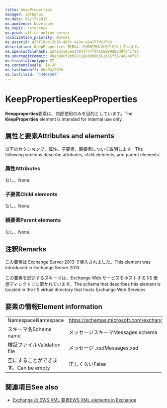 ```yaml
---
title: KeepProperties
manager: sethgros
ms.date: 09/17/2015
ms.audience: Developer
ms.topic: reference
ms.prod: office-online-server
localization_priority: Normal
ms.assetid: 433f1bdd-2b96-465c-8e9e-e8427fdc2796
description: KeepProperties 要素は、内部使用のみを目的としています。
ms.openlocfilehash: a27e3ca9ced1f941f47f441b5089d02d9fd41f9b
ms.sourcegitcommit: 88ec988f2bb67c1866d06b361615f3674a24e795
ms.translationtype: MT
ms.contentlocale: ja-JP
ms.lasthandoff: 06/03/2020
ms.locfileid: "44468587"
---
```

# <a name="keepproperties"></a><span data-ttu-id="9673b-103">KeepProperties</span><span class="sxs-lookup"><span data-stu-id="9673b-103">KeepProperties</span></span>

<span data-ttu-id="9673b-104">**Keepproperties**要素は、内部使用のみを目的としています。</span><span class="sxs-lookup"><span data-stu-id="9673b-104">The **KeepProperties** element is intended for internal use only.</span></span> 

## <a name="attributes-and-elements"></a><span data-ttu-id="9673b-105">属性と要素</span><span class="sxs-lookup"><span data-stu-id="9673b-105">Attributes and elements</span></span>

<span data-ttu-id="9673b-106">以下のセクションで、属性、子要素、親要素について説明します。</span><span class="sxs-lookup"><span data-stu-id="9673b-106">The following sections describe attributes, child elements, and parent elements.</span></span>
  
### <a name="attributes"></a><span data-ttu-id="9673b-107">属性</span><span class="sxs-lookup"><span data-stu-id="9673b-107">Attributes</span></span>

<span data-ttu-id="9673b-108">なし。</span><span class="sxs-lookup"><span data-stu-id="9673b-108">None.</span></span>
  
### <a name="child-elements"></a><span data-ttu-id="9673b-109">子要素</span><span class="sxs-lookup"><span data-stu-id="9673b-109">Child elements</span></span>

<span data-ttu-id="9673b-110">なし。</span><span class="sxs-lookup"><span data-stu-id="9673b-110">None.</span></span>
  
### <a name="parent-elements"></a><span data-ttu-id="9673b-111">親要素</span><span class="sxs-lookup"><span data-stu-id="9673b-111">Parent elements</span></span>

<span data-ttu-id="9673b-112">なし。</span><span class="sxs-lookup"><span data-stu-id="9673b-112">None.</span></span>
  
## <a name="remarks"></a><span data-ttu-id="9673b-113">注釈</span><span class="sxs-lookup"><span data-stu-id="9673b-113">Remarks</span></span>

<span data-ttu-id="9673b-114">この要素は Exchange Server 2013 で導入されました。</span><span class="sxs-lookup"><span data-stu-id="9673b-114">This element was introduced in Exchange Server 2013.</span></span>
  
<span data-ttu-id="9673b-115">この要素を記述するスキーマは、Exchange Web サービスをホストする IIS 仮想ディレクトリに置かれています。</span><span class="sxs-lookup"><span data-stu-id="9673b-115">The schema that describes this element is located in the IIS virtual directory that hosts Exchange Web Services.</span></span>
  
## <a name="element-information"></a><span data-ttu-id="9673b-116">要素の情報</span><span class="sxs-lookup"><span data-stu-id="9673b-116">Element information</span></span>

|||
|:-----|:-----|
|<span data-ttu-id="9673b-117">Namespace</span><span class="sxs-lookup"><span data-stu-id="9673b-117">Namespace</span></span>  <br/> |https://schemas.microsoft.com/exchange/services/2006/messages  <br/> |
|<span data-ttu-id="9673b-118">スキーマ名</span><span class="sxs-lookup"><span data-stu-id="9673b-118">Schema name</span></span>  <br/> |<span data-ttu-id="9673b-119">メッセージスキーマ</span><span class="sxs-lookup"><span data-stu-id="9673b-119">Messages schema</span></span>  <br/> |
|<span data-ttu-id="9673b-120">検証ファイル</span><span class="sxs-lookup"><span data-stu-id="9673b-120">Validation file</span></span>  <br/> |<span data-ttu-id="9673b-121">メッセージ .xsd</span><span class="sxs-lookup"><span data-stu-id="9673b-121">Messages.xsd</span></span>  <br/> |
|<span data-ttu-id="9673b-122">空にすることができます。</span><span class="sxs-lookup"><span data-stu-id="9673b-122">Can be empty</span></span>  <br/> |<span data-ttu-id="9673b-123">正しくない</span><span class="sxs-lookup"><span data-stu-id="9673b-123">False</span></span>  <br/> |
   
## <a name="see-also"></a><span data-ttu-id="9673b-124">関連項目</span><span class="sxs-lookup"><span data-stu-id="9673b-124">See also</span></span>



- [<span data-ttu-id="9673b-125">Exchange の EWS XML 要素</span><span class="sxs-lookup"><span data-stu-id="9673b-125">EWS XML elements in Exchange</span></span>](ews-xml-elements-in-exchange.md)

